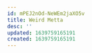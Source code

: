 ```yaml
---
id: mPEJ2nOd-NeWEm2jaXO5v
title: Weird Metta
desc: ''
updated: 1639759165191
created: 1639759165191
---
```


